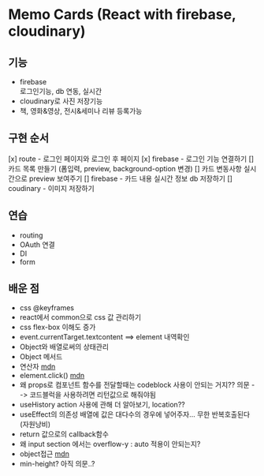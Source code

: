 # Memo Cards (React with firebase, cloudinary)

## 기능

- firebase  
  로그인기능, db 연동, 실시간
- cloudinary로 사진 저장기능
- 책, 영화&영상, 전시&세미나 리뷰 등록가능

## 구현 순서

[x] route - 로그인 페이지와 로그인 후 페이지
[x] firebase - 로그인 기능 연결하기
[] 카드 목록 만들기 (폼입력, preview, background-option 변경)
[] 카드 변동사항 실시간으로 preview 보여주기
[] firebase - 카드 내용 실시간 정보 db 저장하기
[] coudinary - 이미지 저장하기

## 연습

- routing
- OAuth 연결
- DI
- form

## 배운 점

- css @keyframes
- react에서 common으로 css 값 관리하기
- css flex-box 이해도 증가
- event.currentTarget.textcontent ==> element 내역확인
- Object와 배열로써의 상태관리
- Object 메서드
- 연산자 [mdn](https://developer.mozilla.org/ko/docs/Web/JavaScript/Reference/Operators)
- element.click() [mdn](https://developer.mozilla.org/ko/docs/Web/API/HTMLElement)
- 왜 props로 컴포넌트 함수를 전달할때는 codeblock 사용이 안되는 거지?? 의문 --> 코드블럭을 사용하려면 리턴값으로 해줘야됨
- useHistory action 사용에 관해 더 알아보기, location??
- useEffect의 의존성 배열에 값은 대다수의 경우에 넣어주자... 무한 반복호출된다(자원낭비)
- return 값으로의 callback함수
- 왜 input section 에서는 overflow-y : auto 적용이 안되는지?
- object접근 [mdn](https://developer.mozilla.org/ko/docs/Web/JavaScript/Guide/Working_with_Objects)
- min-height? 아직 의문..?
